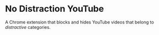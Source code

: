 # No Distraction YouTube

A Chrome extension that blocks and hides YouTube videos that belong to *distractive* categories. 
